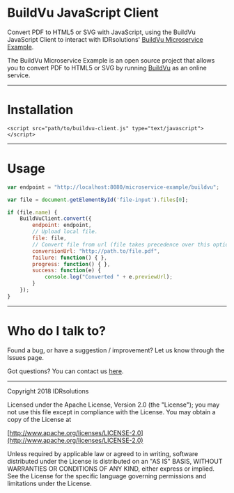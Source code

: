 # BuildVu JavaScript Client #

Convert PDF to HTML5 or SVG with JavaScript, using the BuildVu JavaScript Client to interact with IDRsolutions' [BuildVu Microservice Example](https://github.com/idrsolutions/buildvu-microservice-example).

The BuildVu Microservice Example is an open source project that allows you to convert PDF to HTML5 or SVG by running [BuildVu](https://www.idrsolutions.com/buildvu/) as an online service.

-----

# Installation

```
<script src="path/to/buildvu-client.js" type="text/javascript"></script>
```

-----

# Usage #

```javascript
var endpoint = "http://localhost:8080/microservice-example/buildvu";

var file = document.getElementById('file-input').files[0];

if (file.name) {
    BuildVuClient.convert({
        endpoint: endpoint,
        // Upload local file.
        file: file,
        // Convert file from url (file takes precedence over this option).
        conversionUrl: "http://path.to/file.pdf",
        failure: function() { },
        progress: function() { },
        success: function(e) {
            console.log("Converted " + e.previewUrl);
        }
    });
}
```

-----

# Who do I talk to? #

Found a bug, or have a suggestion / improvement? Let us know through the Issues page.

Got questions? You can contact us [here](https://idrsolutions.zendesk.com/hc/en-us/requests/new).

-----

Copyright 2018 IDRsolutions

Licensed under the Apache License, Version 2.0 (the "License");
you may not use this file except in compliance with the License.
You may obtain a copy of the License at

[http://www.apache.org/licenses/LICENSE-2.0](http://www.apache.org/licenses/LICENSE-2.0)

Unless required by applicable law or agreed to in writing, software
distributed under the License is distributed on an "AS IS" BASIS,
WITHOUT WARRANTIES OR CONDITIONS OF ANY KIND, either express or implied.
See the License for the specific language governing permissions and
limitations under the License.
